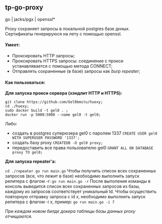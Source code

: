 ## tp-go-proxy
go | jacks/pgx | openssl*

Proxy сохраняет запросы в локальной postgres базе днных.
Сертификаты генерируюся на лету с помощью openssl.

#### Умеет:
- Проксировать HTTP запросы;
- Проксировать HTTPS запросы: соединение с прокси устанавлявается с помощью метода CONNECT;
- Отправлять сохраненные (в базе) запросы как *burp repeater*;

#### Как пользоваться:
**Для запуска прокси сервера (хэндлит HTTP и HTTPS):**

```
git clone https://github.com/Gel0bmstu/huexy; 
cd ./huexy; 
sudo docker build -t gel0 . ;
docker run -p 5000:5000 --name gel0 -t gel0;
```

Либо: 
- создать в postgres суперюзера gel0 с паролем 1337
`CREATE USER gel0 WITH SUPERUSER PASSWORD '1337';`
- создать базу proxy
`CREATEDB -O gel0 proxy;`
- передоставить все права пользователю gel0
`GRANT ALL ON DATABASE proxy TO gel0;`

**Для запуска repeater'a:**

`
	cd ./repeater
	go run main.go
`
Чтобы получить список всех сохраненных запросов (все, что лежит в базе) необходимо выполнить запуск репитера с флагом -r:
`go run main.go -r`
После выполения команды в консоль выведится список всех сохраненных запросов из базы, каждому из запросов соответствует уникальный Id. Чтобы осуществить повторную отправку запроса с id *x*, необходимо выполнить запуск репитера с флагом -i *x*, пример:
`go run main.go -i 7`

*При каждом новом билде докера таблицы базы данных proxy отчищаются.*

